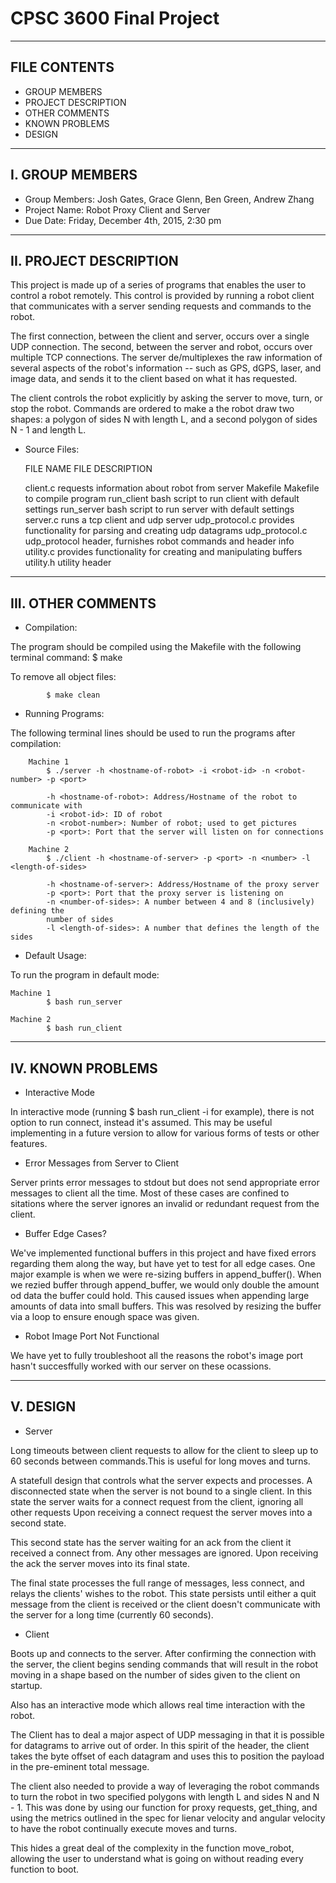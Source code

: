 # CPSC 3600 Final Project

-------------------------------------------------------------------------------  
FILE CONTENTS
-------------------------------------------------------------------------------
* GROUP MEMBERS
* PROJECT DESCRIPTION
* OTHER COMMENTS
* KNOWN PROBLEMS
* DESIGN

-------------------------------------------------------------------------------  
I. GROUP MEMBERS
-------------------------------------------------------------------------------
* Group Members: Josh Gates, Grace Glenn, Ben Green, Andrew Zhang
* Project Name: Robot Proxy Client and Server
* Due Date: Friday, December 4th, 2015, 2:30 pm

-------------------------------------------------------------------------------  
II. PROJECT DESCRIPTION
-------------------------------------------------------------------------------
This project is made up of a series of programs that enables the user to 
control a robot remotely. This control is provided by running a robot client
that communicates with a server sending requests and commands to the robot.

The first connection, between the client and server, occurs over a single UDP
connection. The second, between the server and robot, occurs over multiple
TCP connections. The server de/multiplexes the raw information of several
aspects of the robot's information -- such as GPS, dGPS, laser, and image data,
and sends it to the client based on what it has requested.

The client controls the robot explicitly by asking the server to move, turn, or
stop the robot. Commands are ordered to make a the robot draw two shapes: a polygon
of sides N with length L, and a second polygon of sides N - 1 and length L.

* Source Files:

    FILE NAME           FILE DESCRIPTION
    
    client.c            requests information about robot from server
    Makefile            Makefile to compile program
    run_client          bash script to run client with default settings
    run_server          bash script to run server with default settings
    server.c            runs a tcp client and udp server
    udp_protocol.c      provides functionality for parsing and creating udp datagrams
    udp_protocol.c      udp_protocol header, furnishes robot commands and header info
    utility.c           provides functionality for creating and manipulating buffers
    utility.h           utility header

-------------------------------------------------------------------------------  
III. OTHER COMMENTS
-------------------------------------------------------------------------------
* Compilation:

The program should be compiled using the Makefile with the following terminal
command:
            $ make 

To remove all object files:

            $ make clean

* Running Programs:

The following terminal lines should be used to run the programs after compilation:

        Machine 1
            $ ./server -h <hostname-of-robot> -i <robot-id> -n <robot-number> -p <port>
        
            -h <hostname-of-robot>: Address/Hostname of the robot to communicate with
            -i <robot-id>: ID of robot
            -n <robot-number>: Number of robot; used to get pictures
            -p <port>: Port that the server will listen on for connections

        Machine 2
            $ ./client -h <hostname-of-server> -p <port> -n <number> -l <length-of-sides>
    
            -h <hostname-of-server>: Address/Hostname of the proxy server
            -p <port>: Port that the proxy server is listening on
            -n <number-of-sides>: A number between 4 and 8 (inclusively) defining the 
            number of sides
            -l <length-of-sides>: A number that defines the length of the sides 
            
* Default Usage: 

To run the program in default mode:

    Machine 1
            $ bash run_server
    
    Machine 2
            $ bash run_client

-------------------------------------------------------------------------------  
IV. KNOWN PROBLEMS
-------------------------------------------------------------------------------
* Interactive Mode 

In interactive mode (running $ bash run_client -i for example), there is not option to 
run connect, instead it's assumed. This may be useful implementing in a future version
to allow for various forms of tests or other features.

* Error Messages from Server to Client

Server prints error messages to stdout but does not send appropriate error messages
to client all the time. Most of these cases are confined to sitations where the server
ignores an invalid or redundant request from the client.

* Buffer Edge Cases?

We've implemented functional buffers in this project and have fixed errors regarding them
along the way, but have yet to test for all edge cases. One major example is when we were
re-sizing buffers in append_buffer(). When we rezied buffer through append_buffer, we 
would only double the amount od data the buffer could hold. This caused issues when 
appending large amounts of data into small buffers. This was resolved by resizing the 
buffer via a loop to ensure enough space was given.

* Robot Image Port Not Functional

We have yet to fully troubleshoot all the reasons the robot's image port hasn't
succesffully worked with our server on these ocassions.

-------------------------------------------------------------------------------  
V. DESIGN
-------------------------------------------------------------------------------
* Server

Long timeouts between client requests to allow for the client to sleep up to 60 seconds between commands.This is useful for long moves and turns.

A statefull design that controls what the server expects and processes.
A disconnected state when the server is not bound to a single client. In this state the server waits for a connect request from the client, ignoring all other requests Upon receiving a connect request the server moves into a second state.

This second state has the server waiting for an ack from the client it received a connect from. Any other messages are ignored. Upon receiving the ack the server moves into its final state.

The final state processes the full range of messages, less connect, and relays the clients' wishes to the robot. This state persists until either a quit message from the client is received or the client doesn't communicate with the server for a long time (currently 60 seconds).

* Client

Boots up and connects to the server. After confirming the connection with the server, the client begins sending commands that will result in the robot moving in a shape based on the number of sides given to the client on startup.

Also has an interactive mode which allows real time interaction with the robot.

The Client has to deal a major aspect of UDP messaging in that it is possible for 
datagrams to arrive out of order. In this spirit of the header, the client takes
the byte offset of each datagram and uses this to position the payload in the 
pre-eminent total message. 

The client also needed to provide a way of leveraging the robot commands to turn
the robot in two specified polygons with length L and sides N and N - 1. This was done
by using our function for proxy requests, get_thing, and using the metrics outlined
in the spec for lienar velocity and angular velocity to have the robot continually 
execute moves and turns. 

This hides a great deal of the complexity in the function move_robot, allowing
the user to understand what is going on without reading every function to boot.
